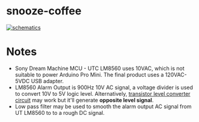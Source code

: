 snooze-coffee
=============

[![schematics](https://raw.github.com/hezhao/snooze-coffee/master/schematics-small.jpg)](https://raw.github.com/hezhao/snooze-coffee/master/schematics.jpg)

Notes
=====
* Sony Dream Machine MCU - UTC LM8560 uses 10VAC, which is not suitable to power Arduino Pro Mini. The final product uses a 120VAC-5VDC USB adapter.
* LM8560 Alarm Output is 900Hz 10V AC signal, a voltage divider is used to convert 10V to 5V logic level. Alternatively, [transistor level converter circuit](http://playground.arduino.cc/uploads/Learning/Level_shifting_4_arduino.pdf) may work but it'll generate **opposite level signal**. 
* Low pass filter may be used to smooth the alarm output AC signal from UT LM8560 to to a rough DC signal. 
